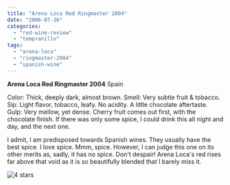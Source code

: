```yaml
---
title: "Arena Loca Red Ringmaster 2004"
date: "2006-07-16"
categories:
  - "red-wine-review"
  - "tempranillo"
tags:
  - "arena-loca"
  - "ringmaster-2004"
  - "spanish-wine"
---
```


**Arena Loca Red Ringmaster 2004** Spain

Color: Thick, deeply dark, almost brown. Smell: Very subtle fruit & tobacco. Sip: Light flavor, tobacco, leafy. No acidity. A little chocolate aftertaste. Gulp: Very mellow, yet dense. Cherry fruit comes out first, with the chocolate finish. If there was only some spice, I could drink this all night and day, and the next one.

I admit, I am predisposed towards Spanish wines. They usually have the best spice. I love spice. Mmm, spice. However, I can judge this one on its other merits as, sadly, it has no spice. Don't despair! Arena Loca's red rises far above that void as it is so beautifully blended that I barely miss it.

![4 stars](http://s3.amazonaws.com/thegourmez-wpmedia/2009/02/rating_truffle1.gif "rating_truffle1")
